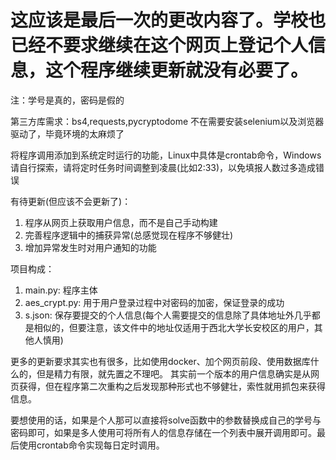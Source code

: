 # 这应该是最后一次的更改内容了。学校也已经不要求继续在这个网页上登记个人信息，这个程序继续更新就没有必要了。
注：学号是真的，密码是假的

第三方库需求：bs4,requests,pycryptodome
    不在需要安装selenium以及浏览器驱动了，毕竟环境的太麻烦了

将程序调用添加到系统定时运行的功能，Linux中具体是crontab命令，Windows请自行探索，请将定时任务时间调整到凌晨(比如2:33)，以免填报人数过多造成错误

有待更新(但应该不会更新了)：
  1. 程序从网页上获取用户信息，而不是自己手动构建
  2. 完善程序逻辑中的捕获异常(总感觉现在程序不够健壮)
  3. 增加异常发生时对用户通知的功能

项目构成：
  1. main.py:      程序主体
  2. aes_crypt.py: 用于用户登录过程中对密码的加密，保证登录的成功
  3. s.json:       保存要提交的个人信息(每个人需要提交的信息除了具体地址外几乎都是相似的，但要注意，该文件中的地址仅适用于西北大学长安校区的用户，其他人慎用)

更多的更新要求其实也有很多，比如使用docker、加个网页前段、使用数据库什么的，但是精力有限，就先置之不理吧。
其实前一个版本的用户信息确实是从网页获得，但在程序第二次重构之后发现那种形式也不够健壮，索性就用抓包来获得信息。

要想使用的话，如果是个人那可以直接将solve函数中的参数替换成自己的学号与密码即可，如果是多人使用可将所有人的信息存储在一个列表中展开调用即可。最后使用crontab命令实现每日定时调用。
